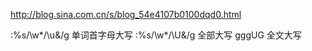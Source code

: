http://blog.sina.com.cn/s/blog_54e4107b0100dqd0.html

:%s/\w*/\u&/g    单词首字母大写
:%s/\w*/\U&/g    全部大写
gggUG            全文大写
